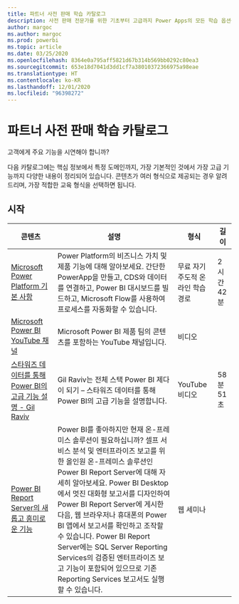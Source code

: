 ```yaml
---
title: 파트너 사전 판매 학습 카탈로그
description: 사전 판매 전문가를 위한 기초부터 고급까지 Power Apps의 모든 학습 옵션을 찾아보세요.
author: margoc
ms.author: margoc
ms.prod: powerbi
ms.topic: article
ms.date: 03/25/2020
ms.openlocfilehash: 8364e0a795aff5821d67b314b569bb0292c80ea3
ms.sourcegitcommit: 653e18d7041d3dd1cf7a38010372366975a98eae
ms.translationtype: HT
ms.contentlocale: ko-KR
ms.lasthandoff: 12/01/2020
ms.locfileid: "96398272"
---
```

# <a name="partner-pre-sales-learning-catalog"></a>파트너 사전 판매 학습 카탈로그

고객에게 주요 기능을 시연해야 합니까? 

다음 카탈로그에는 핵심 정보에서 특정 도메인까지, 가장 기본적인 것에서 가장 고급 기능까지 다양한 내용이 정리되어 있습니다. 콘텐츠가 여러 형식으로 제공되는 경우 알려 드리며, 가장 적합한 교육 형식을 선택하면 됩니다.

## <a name="get-started"></a>시작<a name="get-started"></a>
| 콘텐츠  | 설명 | 형식  | 길이   |
|-------------------------------------------------------------------------------------------------------------------------------------|-------------------------------------------------------------------------------------------------------------------------------------------------------------------------------------------------------------------------------------------------------------------------------------------------------------------------------------------------------------------------------------------------------------------------------------------------------------------------------------------------------------------------------------------------------------------|---------------------------------------|-------------|
| [Microsoft Power Platform 기본 사항](/learn/paths/power-plat-fundamentals/)   | Power Platform의 비즈니스 가치 및 제품 기능에 대해 알아보세요. 간단한 PowerApp을 만들고, CDS와 데이터를 연결하고, Power BI 대시보드를 빌드하고, Microsoft Flow를 사용하여 프로세스를 자동화할 수 있습니다.   | 무료 자기 주도적 온라인 학습 경로 | 2시간 42분   |
| [Microsoft Power BI YouTube 채널](https://www.youtube.com/user/mspowerbi/videos)                                                 | Microsoft Power BI 제품 팀의 콘텐츠를 포함하는 YouTube 채널입니다.  | 비디오 |             |
| [스타워즈 데이터를 통해 Power BI의 고급 기능 설명 - Gil Raviv](https://www.youtube.com/watch?v=r0Qk5V8dvgg) | Gil Raviv는 전체 스택 Power BI 제다이 되기 – 스타워즈 데이터를 통해 Power BI의 고급 기능을 설명합니다.  | YouTube 비디오   | 58분 51초 |
| [Power BI Report Server의 새롭고 흥미로운 기능](https://info.microsoft.com/whats-new-powerbi-report-server-ondemand.html)       | Power BI를 좋아하지만 현재 온-프레미스 솔루션이 필요하십니까? 셀프 서비스 분석 및 엔터프라이즈 보고를 위한 올인원 온-프레미스 솔루션인 Power BI Report Server에 대해 자세히 알아보세요. Power BI Desktop에서 멋진 대화형 보고서를 디자인하여 Power BI Report Server에 게시한 다음, 웹 브라우저나 휴대폰의 Power BI 앱에서 보고서를 확인하고 조작할 수 있습니다. Power BI Report Server에는 SQL Server Reporting Services의 검증된 엔터프라이즈 보고 기능이 포함되어 있으므로 기존 Reporting Services 보고서도 실행할 수 있습니다. | 웹 세미나   |             |